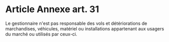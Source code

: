 # Article Annexe art. 31

Le gestionnaire n'est pas responsable des vols et détériorations de marchandises, véhicules, matériel ou installations appartenant aux usagers du marché ou utilisés par ceux-ci.
